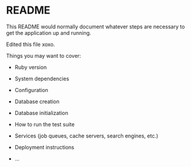 # README

This README would normally document whatever steps are necessary to get the
application up and running.

Edited this file xoxo.

Things you may want to cover:

* Ruby version

* System dependencies

* Configuration

* Database creation

* Database initialization

* How to run the test suite

* Services (job queues, cache servers, search engines, etc.)

* Deployment instructions

* ...
